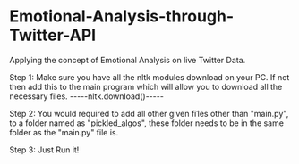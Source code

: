 # Emotional-Analysis-through-Twitter-API
Applying the concept of Emotional Analysis on live Twitter Data.

Step 1: Make sure you have all the nltk modules download on your PC.
If not then add this to the main program which will allow you to download all the necessary files.
-----nltk.download()-----

Step 2: You would required to add all other given fi1es other than "main.py", to a folder named as "pickled_algos", these folder needs to be in the same folder as the "main.py" file is.

Step 3: Just Run it!


